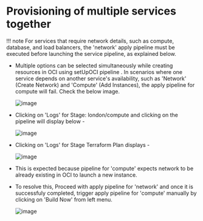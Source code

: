 # Provisioning of multiple services together

!!! note
    For services that require network details, such as compute, database, and load balancers, the 'network' apply pipeline must be executed before launching the service pipeline, as explained below.

* Multiple options can be selected simultaneously while creating resources in OCI using setUpOCI pipeline . In scenarios where one service depends on another service's availability, such as 'Network' (Create Network) and 'Compute' (Add Instances), the apply pipeline for compute will fail. Check the below image.


    ![image](../images/multiservices-1.jpg)


* Clicking on 'Logs' for Stage: london/compute and clicking on the pipeline will display below -

    ![image](../images/multiservices-2.jpg)

* Clicking on 'Logs' for Stage Terraform Plan displays - 

    ![image](../images/multiservices-3.jpg)


- This is expected because pipeline for 'compute' expects network to be already existing in OCI to launch a new instance.
- To resolve this, Proceed with apply pipeline for 'network' and once it is successfuly completed, trigger apply pipeline for 'compute' manually by clicking on 'Build Now' from left menu.

    ![image](../images/multiservices-4.jpg)
